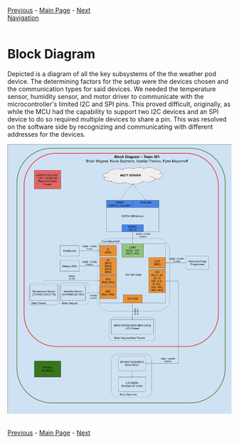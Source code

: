 [Previous](https://github.com/314-grp-301/314-grp-301.github.io/blob/main/Assignments/03-Design-Ideation.md) - [Main Page](../Title.md) - [Next](https://github.com/314-grp-301/314-grp-301.github.io/blob/main/Assignments/05-Component-Selection.md)<br>
[Navigation](https://github.com/314-grp-301/314-grp-301.github.io/blob/main/docs/Navigation.md)<br><br>
# Block Diagram
Depicted is a diagram of all the key subsystems of the the weather pod device. The determining factors for the setup were the devices chosen and the communication types for said devices. We needed the temperature sensor, humidity sensor, and motor driver to communicate with the microcontroller's limited I2C and SPI pins. This proved difficult, originally, as while the MCU had the capability to support two I2C devices and an SPI device to do so required multiple devices to share a pin. This was resolved on the software side by recognizing and communicating with different addresses for the devices.<br>

![My Image](https://raw.githubusercontent.com/314-grp-301/314-grp-301.github.io/main/docs/assets/images/Block%20Diagram%20Draft.png)<br><br>

[Previous](https://github.com/314-grp-301/314-grp-301.github.io/blob/main/Assignments/03-Design-Ideation.md) - [Main Page](../Title.md) - [Next](https://github.com/314-grp-301/314-grp-301.github.io/blob/main/Assignments/05-Component-Selection.md)


